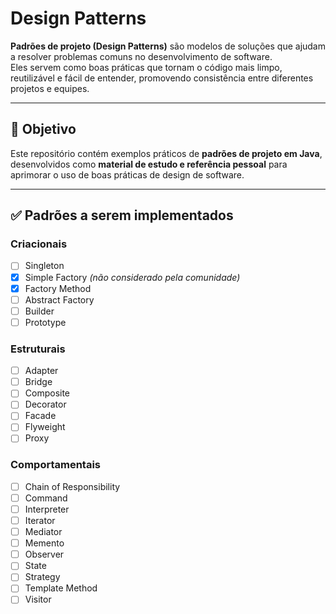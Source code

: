 # Design Patterns

**Padrões de projeto (Design Patterns)** são modelos de soluções que ajudam a resolver problemas comuns no desenvolvimento de software.  
Eles servem como boas práticas que tornam o código mais limpo, reutilizável e fácil de entender, promovendo consistência entre diferentes projetos e equipes.

---

## 🔎 Objetivo
Este repositório contém exemplos práticos de **padrões de projeto em Java**, desenvolvidos como **material de estudo e referência pessoal** para aprimorar o uso de boas práticas de design de software.

---

## ✅ Padrões a serem implementados

### Criacionais
- [ ] Singleton
- [x] Simple Factory *(não considerado pela comunidade)*
- [x] Factory Method
- [ ] Abstract Factory
- [ ] Builder
- [ ] Prototype

### Estruturais
- [ ] Adapter
- [ ] Bridge
- [ ] Composite
- [ ] Decorator
- [ ] Facade
- [ ] Flyweight
- [ ] Proxy

### Comportamentais
- [ ] Chain of Responsibility
- [ ] Command
- [ ] Interpreter
- [ ] Iterator
- [ ] Mediator
- [ ] Memento
- [ ] Observer
- [ ] State
- [ ] Strategy
- [ ] Template Method
- [ ] Visitor
